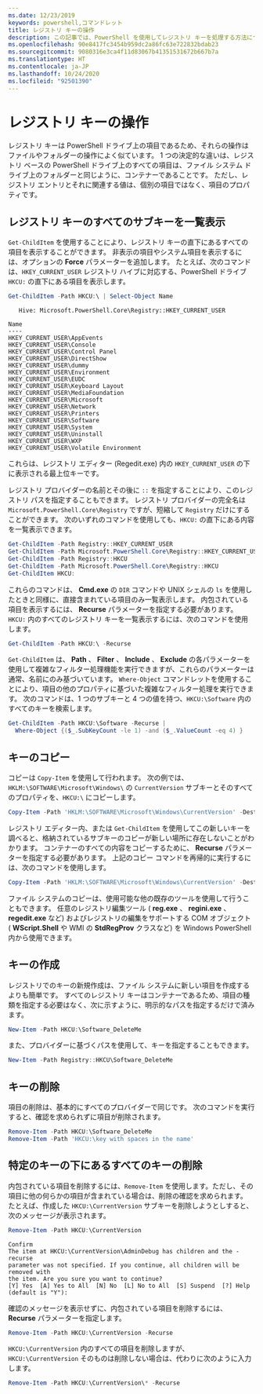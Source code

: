 ```yaml
---
ms.date: 12/23/2019
keywords: powershell,コマンドレット
title: レジストリ キーの操作
description: この記事では、PowerShell を使用してレジストリ キーを処理する方法について説明します。
ms.openlocfilehash: 90e8417fc3454b959dc2a86fc63e722832bdab23
ms.sourcegitcommit: 9080316e3ca4f11d83067b41351531672b667b7a
ms.translationtype: HT
ms.contentlocale: ja-JP
ms.lasthandoff: 10/24/2020
ms.locfileid: "92501390"
---
```

# <a name="working-with-registry-keys"></a>レジストリ キーの操作

レジストリ キーは PowerShell ドライブ上の項目であるため、それらの操作はファイルやフォルダーの操作によく似ています。 1 つの決定的な違いは、レジストリ ベースの PowerShell ドライブ上のすべての項目は、ファイル システム ドライブ上のフォルダーと同じように、コンテナーであることです。 ただし、レジストリ エントリとそれに関連する値は、個別の項目ではなく、項目のプロパティです。

## <a name="listing-all-subkeys-of-a-registry-key"></a>レジストリ キーのすべてのサブキーを一覧表示

`Get-ChildItem` を使用することにより、レジストリ キーの直下にあるすべての項目を表示することができます。 非表示の項目やシステム項目を表示するには、オプションの **Force** パラメーターを追加します。 たとえば、次のコマンドは、`HKEY_CURRENT_USER` レジストリ ハイブに対応する、PowerShell ドライブ `HKCU:` の直下にある項目を表示します。

```powershell
Get-ChildItem -Path HKCU:\ | Select-Object Name
```

```Output
   Hive: Microsoft.PowerShell.Core\Registry::HKEY_CURRENT_USER

Name
----
HKEY_CURRENT_USER\AppEvents
HKEY_CURRENT_USER\Console
HKEY_CURRENT_USER\Control Panel
HKEY_CURRENT_USER\DirectShow
HKEY_CURRENT_USER\dummy
HKEY_CURRENT_USER\Environment
HKEY_CURRENT_USER\EUDC
HKEY_CURRENT_USER\Keyboard Layout
HKEY_CURRENT_USER\MediaFoundation
HKEY_CURRENT_USER\Microsoft
HKEY_CURRENT_USER\Network
HKEY_CURRENT_USER\Printers
HKEY_CURRENT_USER\Software
HKEY_CURRENT_USER\System
HKEY_CURRENT_USER\Uninstall
HKEY_CURRENT_USER\WXP
HKEY_CURRENT_USER\Volatile Environment
```

これらは、レジストリ エディター (Regedit.exe) 内の `HKEY_CURRENT_USER` の下に表示される最上位キーです。

レジストリ プロバイダーの名前とその後に `::` を指定することにより、このレジストリ パスを指定することもできます。 レジストリ プロバイダーの完全名は `Microsoft.PowerShell.Core\Registry` ですが、短縮して `Registry` だけにすることができます。 次のいずれのコマンドを使用しても、`HKCU:` の直下にある内容を一覧表示できます。

```powershell
Get-ChildItem -Path Registry::HKEY_CURRENT_USER
Get-ChildItem -Path Microsoft.PowerShell.Core\Registry::HKEY_CURRENT_USER
Get-ChildItem -Path Registry::HKCU
Get-ChildItem -Path Microsoft.PowerShell.Core\Registry::HKCU
Get-ChildItem HKCU:
```

これらのコマンドは、 **Cmd.exe** の `DIR` コマンドや UNIX シェルの `ls` を使用したときと同様に、直接含まれている項目のみ一覧表示します。 内包されている項目を表示するには、 **Recurse** パラメーターを指定する必要があります。 `HKCU:` 内のすべてのレジストリ キーを一覧表示するには、次のコマンドを使用します。

```powershell
Get-ChildItem -Path HKCU:\ -Recurse
```

`Get-ChildItem` は、 **Path** 、 **Filter** 、 **Include** 、 **Exclude** の各パラメーターを使用して複雑なフィルター処理機能を実行できますが、これらのパラメーターは通常、名前にのみ基づいています。 `Where-Object` コマンドレットを使用することにより、項目の他のプロパティに基づいた複雑なフィルター処理を実行できます。 次のコマンドは、1 つのサブキーと 4 つの値を持つ、`HKCU:\Software` 内のすべてのキーを検索します。

```powershell
Get-ChildItem -Path HKCU:\Software -Recurse |
  Where-Object {($_.SubKeyCount -le 1) -and ($_.ValueCount -eq 4) }
```

## <a name="copying-keys"></a>キーのコピー

コピーは `Copy-Item` を使用して行われます。 次の例では、`HKLM:\SOFTWARE\Microsoft\Windows\` の `CurrentVersion` サブキーとそのすべてのプロパティを、`HKCU:\` にコピーします。

```powershell
Copy-Item -Path 'HKLM:\SOFTWARE\Microsoft\Windows\CurrentVersion' -Destination HKCU:
```

レジストリ エディター内、または `Get-ChildItem` を使用してこの新しいキーを調べると、格納されているサブキーのコピーが新しい場所に存在しないことがわかります。 コンテナーのすべての内容をコピーするために、 **Recurse** パラメーターを指定する必要があります。 上記のコピー コマンドを再帰的に実行するには、次のコマンドを使用します。

```powershell
Copy-Item -Path 'HKLM:\SOFTWARE\Microsoft\Windows\CurrentVersion' -Destination HKCU: -Recurse
```

ファイル システムのコピーは、使用可能な他の既存のツールを使用して行うこともできます。 任意のレジストリ編集ツール ( **reg.exe** 、 **regini.exe** 、 **regedit.exe** など) およびレジストリの編集をサポートする COM オブジェクト ( **WScript.Shell** や WMI の **StdRegProv** クラスなど) を Windows PowerShell 内から使用できます。

## <a name="creating-keys"></a>キーの作成

レジストリでのキーの新規作成は、ファイル システムに新しい項目を作成するよりも簡単です。 すべてのレジストリ キーはコンテナーであるため、項目の種類を指定する必要はなく、次に示すように、明示的なパスを指定するだけで済みます。

```powershell
New-Item -Path HKCU:\Software_DeleteMe
```

また、プロバイダーに基づくパスを使用して、キーを指定することもできます。

```powershell
New-Item -Path Registry::HKCU\Software_DeleteMe
```

## <a name="deleting-keys"></a>キーの削除

項目の削除は、基本的にすべてのプロバイダーで同じです。 次のコマンドを実行すると、確認を求められずに項目が削除されます。

```powershell
Remove-Item -Path HKCU:\Software_DeleteMe
Remove-Item -Path 'HKCU:\key with spaces in the name'
```

## <a name="removing-all-keys-under-a-specific-key"></a>特定のキーの下にあるすべてのキーの削除

内包されている項目を削除するには、`Remove-Item` を使用します。ただし、その項目に他の何らかの項目が含まれている場合は、削除の確認を求められます。 たとえば、作成した `HKCU:\CurrentVersion` サブキーを削除しようとしすると、次のメッセージが表示されます。

```powershell
Remove-Item -Path HKCU:\CurrentVersion
```

```Output
Confirm
The item at HKCU:\CurrentVersion\AdminDebug has children and the -recurse
parameter was not specified. If you continue, all children will be removed with
the item. Are you sure you want to continue?
[Y] Yes  [A] Yes to All  [N] No  [L] No to All  [S] Suspend  [?] Help (default is "Y"):
```

確認のメッセージを表示せずに、内包されている項目を削除するには、 **Recurse** パラメーターを指定します。

```powershell
Remove-Item -Path HKCU:\CurrentVersion -Recurse
```

`HKCU:\CurrentVersion` 内のすべての項目を削除しますが、`HKCU:\CurrentVersion` そのものは削除しない場合は、代わりに次のように入力します。

```powershell
Remove-Item -Path HKCU:\CurrentVersion\* -Recurse
```
